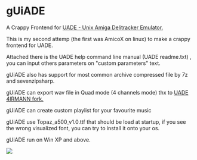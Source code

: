 # gUiADE
A Crappy Frontend for <a href="http://zakalwe.fi/uade/">UADE - Unix Amiga Delitracker Emulator.</a>

This is my second attemp (the first was AmicoX on linux) to make a crappy frontend for UADE.

Attached there is the UADE help command line manual (UADE readme.txt) , you can input others parameters on "custom parameters" text.

gUiADE also has support for most common archive compressed file by 7z and sevenzipsharp.

gUiADE can export wav file in Quad mode  (4 channels mode) thx to <a href="https://blog.airmann.de/uade-multichannel-audio-support/">UADE 4IRMANN fork.</a>

gUiADE can create custom playlist for your favourite music

gUiADE use Topaz_a500_v1.0.ttf that should be load at startup, if you see the wrong visualized font, you can try to install it onto your os.

gUiADE run on Win XP and above.

<a href="https://user-images.githubusercontent.com/13048199/80649588-9f324c80-8a72-11ea-88a1-8ddce8d23468.PNG"><img src="https://user-images.githubusercontent.com/13048199/80649588-9f324c80-8a72-11ea-88a1-8ddce8d23468.PNG" heigth="200" /></a><br><br>

